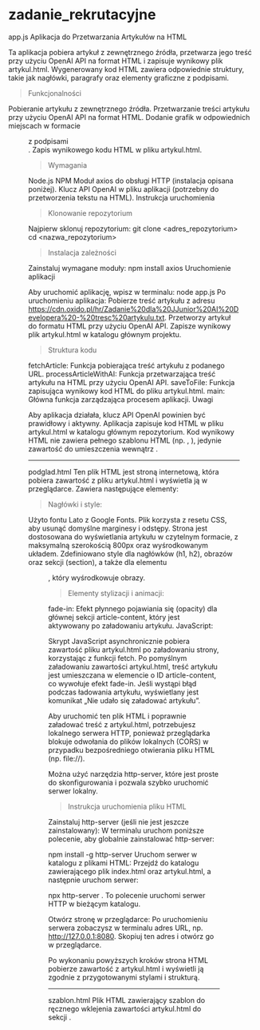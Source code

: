 # zadanie_rekrutacyjne
app.js
Aplikacja do Przetwarzania Artykułów na HTML 

Ta aplikacja pobiera artykuł z zewnętrznego źródła, przetwarza jego treść przy użyciu OpenAI API na format HTML i zapisuje wynikowy plik artykul.html. Wygenerowany kod HTML zawiera odpowiednie struktury, takie jak nagłówki, paragrafy oraz elementy graficzne z podpisami.

> Funkcjonalności

Pobieranie artykułu z zewnętrznego źródła.
Przetwarzanie treści artykułu przy użyciu OpenAI API na format HTML.
Dodanie grafik w odpowiednich miejscach w formacie <figure> z podpisami <figcaption>.
Zapis wynikowego kodu HTML w pliku artykul.html.

> Wymagania

Node.js
NPM
Moduł axios do obsługi HTTP (instalacja opisana poniżej).
Klucz API OpenAI w pliku aplikacji (potrzebny do przetworzenia tekstu na HTML).
Instrukcja uruchomienia

> Klonowanie repozytorium

Najpierw sklonuj repozytorium:
git clone <adres_repozytorium>
cd <nazwa_repozytorium>

> Instalacja zależności

Zainstaluj wymagane moduły:
npm install axios
Uruchomienie aplikacji

Aby uruchomić aplikację, wpisz w terminalu:
node app.js
Po uruchomieniu aplikacja:
Pobierze treść artykułu z adresu https://cdn.oxido.pl/hr/Zadanie%20dla%20JJunior%20AI%20Developera%20-%20tresc%20artykulu.txt.
Przetworzy artykuł do formatu HTML przy użyciu OpenAI API.
Zapisze wynikowy plik artykul.html w katalogu głównym projektu.

> Struktura kodu

fetchArticle: Funkcja pobierająca treść artykułu z podanego URL.
processArticleWithAI: Funkcja przetwarzająca treść artykułu na HTML przy użyciu OpenAI API.
saveToFile: Funkcja zapisująca wynikowy kod HTML do pliku artykul.html.
main: Główna funkcja zarządzająca procesem aplikacji.
Uwagi

Aby aplikacja działała, klucz API OpenAI powinien być prawidłowy i aktywny.
Aplikacja zapisuje kod HTML w pliku artykul.html w katalogu głównym repozytorium.
Kod wynikowy HTML nie zawiera pełnego szablonu HTML (np. <html>, <head>), jedynie zawartość do umieszczenia wewnątrz <body>.

________________________________________________________________________________________________

podglad.html
Ten plik HTML jest stroną internetową, która pobiera zawartość z pliku artykul.html i wyświetla ją w przeglądarce. Zawiera następujące elementy:

> Nagłówki i style:

Użyto fontu Lato z Google Fonts.
Plik korzysta z resetu CSS, aby usunąć domyślne marginesy i odstępy.
Strona jest dostosowana do wyświetlania artykułu w czytelnym formacie, z maksymalną szerokością 800px oraz wyśrodkowanym układem.
Zdefiniowano style dla nagłówków (h1, h2), obrazów oraz sekcji (section), a także dla elementu <figure>, który wyśrodkowuje obrazy.

> Elementy stylizacji i animacji:

fade-in: Efekt płynnego pojawiania się (opacity) dla głównej sekcji article-content, który jest aktywowany po załadowaniu artykułu.
JavaScript:

Skrypt JavaScript asynchronicznie pobiera zawartość pliku artykul.html po załadowaniu strony, korzystając z funkcji fetch.
Po pomyślnym załadowaniu zawartości artykul.html, treść artykułu jest umieszczana w elemencie o ID article-content, co wywołuje efekt fade-in.
Jeśli wystąpi błąd podczas ładowania artykułu, wyświetlany jest komunikat „Nie udało się załadować artykułu”.


Aby uruchomić ten plik HTML i poprawnie załadować treść z artykul.html, potrzebujesz lokalnego serwera HTTP, ponieważ przeglądarka blokuje odwołania do plików lokalnych (CORS) w przypadku bezpośredniego otwierania pliku HTML (np. file://).

Można użyć narzędzia http-server, które jest proste do skonfigurowania i pozwala szybko uruchomić serwer lokalny.

> Instrukcja uruchomienia pliku HTML

Zainstaluj http-server (jeśli nie jest jeszcze zainstalowany): W terminalu uruchom poniższe polecenie, aby globalnie zainstalować http-server:

npm install -g http-server
Uruchom serwer w katalogu z plikami HTML: Przejdź do katalogu zawierającego plik index.html oraz artykul.html, a następnie uruchom serwer:

npx http-server .
To polecenie uruchomi serwer HTTP w bieżącym katalogu.

Otwórz stronę w przeglądarce: 
Po uruchomieniu serwera zobaczysz w terminalu adres URL, np. http://127.0.0.1:8080. Skopiuj ten adres i otwórz go w przeglądarce.

Po wykonaniu powyższych kroków strona HTML pobierze zawartość z artykul.html i wyświetli ją zgodnie z przygotowanymi stylami i strukturą.

________________________________________________________________________________________________

szablon.html
Plik HTML zawierający szablon do ręcznego wklejenia zawartości artykul.html do sekcji <body>.

